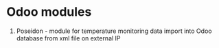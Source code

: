 # Odoo modules
1. Poseidon - module for temperature monitoring data import into Odoo database from xml file on external IP 
